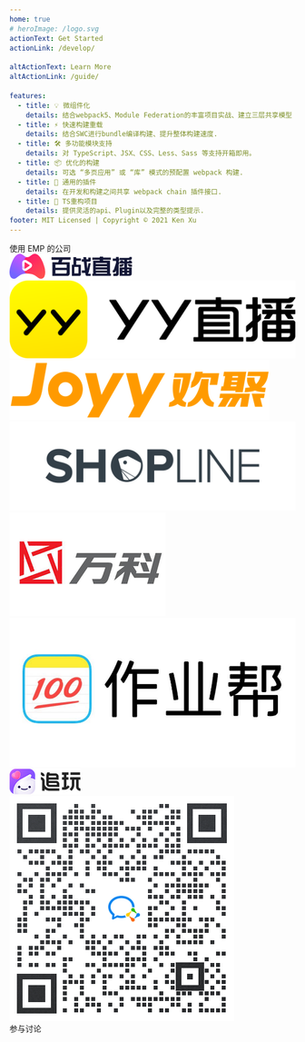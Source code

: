 ```yaml
---
home: true
# heroImage: /logo.svg
actionText: Get Started
actionLink: /develop/

altActionText: Learn More
altActionLink: /guide/

features:
  - title: 💡 微组件化
    details: 结合webpack5、Module Federation的丰富项目实战、建立三层共享模型
  - title: ⚡️ 快速构建重载
    details: 结合SWC进行bundle编译构建、提升整体构建速度.
  - title: 🛠️ 多功能模块支持
    details: 对 TypeScript、JSX、CSS、Less、Sass 等支持开箱即用。
  - title: 📦 优化的构建
    details: 可选 “多页应用” 或 “库” 模式的预配置 webpack 构建.
  - title: 🔩 通用的插件
    details: 在开发和构建之间共享 webpack chain 插件接口.
  - title: 🔑 TS重构项目
    details: 提供灵活的api、Plugin以及完整的类型提示.
footer: MIT Licensed | Copyright © 2021 Ken Xu
---
```


<div class="companiesWarp">
  <div class="companies">使用 EMP 的公司</div>
  <div class="logoWarp">
  <img class="bdgamelive logo"  src="./img/logo/bdgamelive.png"/>
  <img class="logo yy"  src="./img/logo/yylive.png"/>
  <img class="logo joyy"  src="./img/logo/joyy.png"/>
  <img class="logo shopline"  src="./img/logo/shopline.png"/>
  <img class="logo wanke"  src="./img/logo/wanke.png"/>
  <img class="logo"  src="./img/logo/zuoyebang.jpeg"/>
  <!-- <img class="logo weride"  src="./img/logo/weride.jpeg"/> -->
  <img class="logo zhuiwan"  src="./img/logo/zhuiwan.png"/>
  </div>
</div>

<div class="contact">
  <img src="./img/contact_me_qr.png" />
  <div class="footer">参与讨论</div>
</div>

<script setup>
import fetchReleaseTag from './.vitepress/theme/fetchReleaseTag.js'
fetchReleaseTag()
</script>

